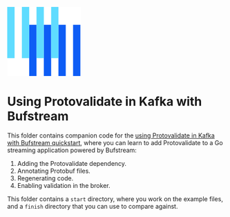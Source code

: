 ![The Buf logo](https://raw.githubusercontent.com/bufbuild/protovalidate/main/.github/buf-logo.svg)

# Using Protovalidate in Kafka with Bufstream

This folder contains companion code for the [using Protovalidate in Kafka with Bufstream quickstart][documentation], where you can learn to add Protovalidate to a Go streaming application powered by Bufstream:

1. Adding the Protovalidate dependency.
2. Annotating Protobuf files.
3. Regenerating code.
4. Enabling validation in the broker.

This folder contains a `start` directory, where you work on the example files, and a `finish` directory that you can use to compare against.

[documentation]: https://buf.build/docs/protovalidate/quickstart/bufstream
